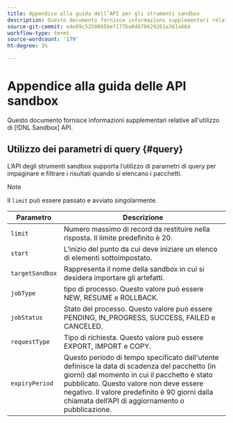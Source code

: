 ```yaml
---
title: Appendice alla guida dell’API per gli strumenti sandbox
description: Questo documento fornisce informazioni supplementari relative all’utilizzo dell’API Sandbox Tooling.
source-git-commit: e4e89c5250885bef177ba0d678629261a361a66d
workflow-type: tm+mt
source-wordcount: '179'
ht-degree: 3%

---
```



# Appendice alla guida delle API sandbox

Questo documento fornisce informazioni supplementari relative all&#39;utilizzo di [!DNL Sandbox] API.

## Utilizzo dei parametri di query {#query}

L’API degli strumenti sandbox supporta l’utilizzo di parametri di query per impaginare e filtrare i risultati quando si elencano i pacchetti.

>[!NOTE]
>
>Il `limit` può essere passato e avviato singolarmente.

| Parametro | Descrizione |
| --- | --- |
| `limit` | Numero massimo di record da restituire nella risposta. Il limite predefinito è 20. |
| `start` | L’inizio del punto da cui deve iniziare un elenco di elementi sottoimpostato. |
| `targetSandbox` | Rappresenta il nome della sandbox in cui si desidera importare gli artefatti. |
| `jobType` | tipo di processo. Questo valore può essere NEW, RESUME e ROLLBACK. |
| `jobStatus` | Stato del processo. Questo valore può essere PENDING, IN_PROGRESS, SUCCESS, FAILED e CANCELED. |
| `requestType` | Tipo di richiesta. Questo valore può essere EXPORT, IMPORT e COPY. |
| `expiryPeriod ` | Questo periodo di tempo specificato dall&#39;utente definisce la data di scadenza del pacchetto (in giorni) dal momento in cui il pacchetto è stato pubblicato. Questo valore non deve essere negativo. Il valore predefinito è 90 giorni dalla chiamata dell’API di aggiornamento o pubblicazione. |
